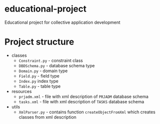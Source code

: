 # educational-project
Educational project for collective application development

# Project structure
+ classes
    + `Constraint.py` - constraint class 
    + `DBDSchema.py` - database schema type
    + `Domain.py` - domain type
    + `Field.py` - field type
    + `Index.py` index type
    + `Table.py` - table type
+ resources
    + `prjadm.xml` - file with xml description of `PRJADM` database schema
    + `tasks.xml` - file with xml description of `TASKS` database schema
+ utils
    + `XmlParser.py` - contains function `createObjectFromXml` which creates classes from xml description
